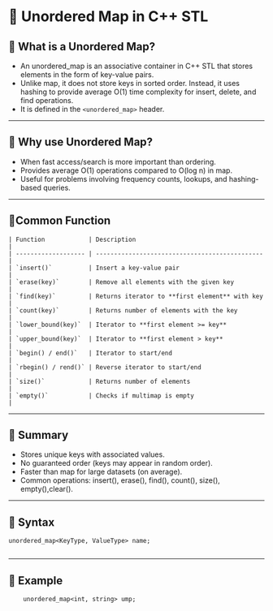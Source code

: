 # 📘 Unordered Map in C++ STL

## 🔹 What is a Unordered Map?
- An unordered_map is an associative container in C++ STL that stores elements in the form of key-value pairs.
- Unlike map, it does not store keys in sorted order. Instead, it uses hashing to provide average O(1) time complexity for insert, delete, and find operations.
- It is defined in the `<unordered_map>` header.

---

## 🔹 Why use Unordered Map?
- When fast access/search is more important than ordering.
- Provides average O(1) operations compared to O(log n) in map.
- Useful for problems involving frequency counts, lookups, and hashing-based queries.

---
## 🔹Common Function
```
| Function            | Description                                    |
| ------------------- | ---------------------------------------------- |
| `insert()`          | Insert a key-value pair                        |
| `erase(key)`        | Remove all elements with the given key         |
| `find(key)`         | Returns iterator to **first element** with key |
| `count(key)`        | Returns number of elements with the key        |
| `lower_bound(key)`  | Iterator to **first element >= key**           |
| `upper_bound(key)`  | Iterator to **first element > key**            |
| `begin() / end()`   | Iterator to start/end                          |
| `rbegin() / rend()` | Reverse iterator to start/end                  |
| `size()`            | Returns number of elements                     |
| `empty()`           | Checks if multimap is empty                    |

```
---
## 🔹 Summary
- Stores unique keys with associated values.
- No guaranteed order (keys may appear in random order).
- Faster than map for large datasets (on average).
- Common operations: insert(), erase(), find(), count(), size(), empty(),clear().

---

## 🔹 Syntax
```
unordered_map<KeyType, ValueType> name;


```
---
## 🔹 Example
```
    unordered_map<int, string> ump;
```
